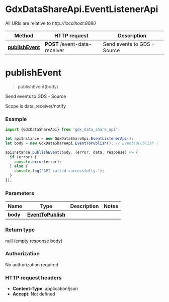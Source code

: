 # GdxDataShareApi.EventListenerApi

All URIs are relative to *http://localhost:8080*

Method | HTTP request | Description
------------- | ------------- | -------------
[**publishEvent**](EventListenerApi.md#publishEvent) | **POST** /event-data-receiver | Send events to GDS - Source

<a name="publishEvent"></a>
# **publishEvent**
> publishEvent(body)

Send events to GDS - Source

Scope is data_receiver/notify

### Example
```javascript
import {GdxDataShareApi} from 'gdx_data_share_api';

let apiInstance = new GdxDataShareApi.EventListenerApi();
let body = new GdxDataShareApi.EventToPublish(); // EventToPublish | 

apiInstance.publishEvent(body, (error, data, response) => {
  if (error) {
    console.error(error);
  } else {
    console.log('API called successfully.');
  }
});
```

### Parameters

Name | Type | Description  | Notes
------------- | ------------- | ------------- | -------------
 **body** | [**EventToPublish**](EventToPublish.md)|  | 

### Return type

null (empty response body)

### Authorization

No authorization required

### HTTP request headers

 - **Content-Type**: application/json
 - **Accept**: Not defined

